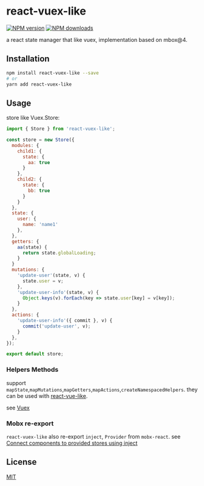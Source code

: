 # react-vuex-like

[![NPM version](https://img.shields.io/npm/v/react-vuex-like.svg?style=flat)](https://npmjs.com/package/react-vuex-like)
[![NPM downloads](https://img.shields.io/npm/dm/react-vuex-like.svg?style=flat)](https://npmjs.com/package/react-vuex-like)

a react state manager that like vuex, implementation based on mbox@4.


## Installation

```bash
npm install react-vuex-like --save
# or
yarn add react-vuex-like
```

## Usage

store like Vuex.Store:
```js
import { Store } from 'react-vuex-like';

const store = new Store({
  modules: {
    child1: {
      state: {
        aa: true
      }
    },
    child2: {
      state: {
        bb: true
      }
    }
  },
  state: {
    user: {
      name: 'name1'
    },
  },
  getters: {
    aa(state) {
      return state.globalLoading;
    }
  }
  mutations: {
    'update-user'(state, v) {
      state.user = v;
    },
    'update-user-info'(state, v) {
      Object.keys(v).forEach(key => state.user[key] = v[key]);
    }
  },
  actions: {
    'update-user-info'({ commit }, v) {
      commit('update-user', v);
    }
  },
});

export default store;
```

### Helpers Methods

support `mapState`,`mapMutations`,`mapGetters`,`mapActions`,`createNamespacedHelpers`. they can be used with [react-vue-like](https://github.com/gxlmyacc/react-vue-like).

see [Vuex](https://vuex.vuejs.org/guide/)

### Mobx re-export
`react-vuex-like` also re-export `inject`, `Provider` from `mobx-react`. see [Connect components to provided stores using inject](https://mobx.js.org/refguide/observer-component.html#connect-components-to-provided-stores-using-inject)

## License

[MIT](./LICENSE)
